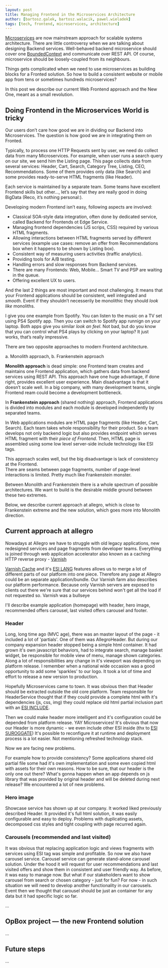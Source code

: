 ```yaml
---
layout: post
title: Managing Frontend in the Microservices Architecture
author: [bartosz.galek, bartosz.walacik, pawel.wieladek]
tags: [tech, frontend, microservices, architecture]
---
```


[Microservices](http://martinfowler.com/articles/microservices.html)
are now mainstream approach for scalable systems architecture.
There are little controversy when we are talking about designing Backend services.
Well-behaved backend microservice should cover one
[BoundedContext](http://martinfowler.com/bliki/BoundedContext.html)
and communicate over REST API.
Of course, microservice should be loosely-coupled from its neighbours.

Things gets complicated when we need to
use microservices as building blocks for a Fronted solution.
So how to build a consistent website or mobile app
from tens or sometimes hundreds microservices?

In this post we describe our current Web Frontend approach
and the New One, meant as a small revolution.

## Doing Frontend in the Microservices World is tricky
Our users don’t care how good we are in dividing our Backend into Microservices.
The question is how good we are in integrating them on Fronted.

Typically, to process one HTTP Requests sent by user, we need do collect data from many
Microservices.
For example, when user runs a search query on our site,
we send him the Listing page.
This page collects data from several services: Header, Cart, Search, Category Tree, Listing, CEO, Recommendations.
Some of them provides only data (like Search) and some provides ready-to-serve HTML fragments (like Header).

Each service is maintained by a separate team.
Some teams have excellent Frontend skills but other...,
let’s say that they are really good in doing BigData (Reco, it’s nothing personal:).

Developing modern Frontend isn’t easy, following aspects are involved:

* Classical SOA-style data integration, often done by dedicated service, called Backend for Frontends ot Edge Service.
* Managing frontend dependencies (JS scrips, CSS) required by various HTML fragments.
* Allowing interactions between HTML fragments served by different services
  (example use cases: remove an offer from Recommendations box when it happens to be shown by Listing box).
* Consistent way of measuring users activities (traffic analytics).
* Providing tools for A/B testing.
* Handling errors and slow responses from Backend services.
* There are many Frontends: Web, Mobile... Smart TV and PSP are waiting in the queue.
* Offering excellent UX to users.

And the last 2 things are most important and most challenging.
It means that your Frontend applications should be consistent, well integrated and *smooth*.
Event if they shouldn’t necesserily be monolithic they should *look like* monoliths.

I give you one example from Spotify.
You can listen to the music on a TV set using PS4 Spotify app.
Then you can switch to Spotify app runnign on your laptop.
Both apps give you similar *look an feel*.
Not bad, but do you know that you can control what PS4 plays
by clicking on your laptop? It just works, that’s really impressive.

There are two opposite approaches to modern Frontend architecture.

a. Monolith approach,
b. Frankenstein approach

**Monolith approach** is dead simple: one Frontend team creates and maintains one Frontend application,
which gathers data from backend services using REST API. This approach have one huge advantage, if done right,
provides excellent user experience. Main disadvantage is that it doesn’t scale well. In a big company, with many development teams,
single Frontend ream could become a development bottleneck.

In **Frankenstein approach** (shared nothing) approach,
Frontend applications is divided into modules and each module is developed independently by separated teams.

In Web applications modules are HTML page fragments (like Header, Cart, Search).
Each team takes whole responsibility for their product. So a team develops not only backend logic 
but also provides endpoint which serves HTML fragment with their *piece of Frontend*.
Then, HTML page is assembled using some low level server-side include technology like ESI tags.

This approach scales well, but the big disadvantage is lack of consistency at the Frontend.  
There are seams between page fragments, number of page-level interactions is limited.
Pretty much like Frankenstein monster.

Between Monolith and Frankenstein there is a whole spectrum of possible architectures.
We want to build is the desirable middle ground between these two extremes.

Below, we describe current approach at allegro, which is close to Frankenstein extreme
and the new solution, which goes more into Monolith direction. 
 
## Current approach at allegro

Nowadays at Allegro we have to struggle with old legacy applications, new redesigned services
and page fragments from developer teams. Everything is joined through web application accelerator
also known as a caching HTTP reverse proxy - [Varnish](https://www.varnish-cache.org)

[Varnish Cache](https://www.varnish-cache.org) and it's [ESI LANG](https://www.w3.org/TR/esi-lang) features
allows us to merge a lot of different parts of our platform into one piece. Therefore any page at Allegro could be an separate application/bundle.
Our Varnish farm also describes our platform performance. Because only Varnish servers are exposed to clients out there we're sure that our services
behind won't get all the load if not requested so. Varnish was a bullseye

I'll describe example application (homepage) with header, hero image, recommended offers carousel, last visited offers carousel and footer.

### Header

Long, long time ago (MVC age), there was an master layout of the page - it included a lot of 'partials'.
One of them was AllegroHeader. But during our company expansion header stopped being a simple html container.
It had grown it's own javascript behaviors, had to integrate search, manage basket widget, be responsible for
mobile view of menu, manage shown categories. Along a lot of responsibilities any change in it's viewport was
depending on platform release. I remember when a national wide occasion was a good opportunity to add some 'sparkles'
to our logo. It took a lot of time and effort to release a new version to production.

Hopefully Microservices came to town. It was obvious then that Header should be extracted outside the old core platform.
Team responsible for HeaderService thought that if they could provide a complete html with it's dependencies (js, css, img)
they could replace old html partial inclusion part with an [ESI INCLUDE](https://en.wikipedia.org/wiki/Edge_Side_Includes).

Then we could make header more intelligent and it's configuration could be depended from platform release. YAY Microservices!
It's obvious that now our Header is more dynamic - we even include other ESI inside (thx to [ESI SUROGGATE](https://www.w3.org/TR/edge-arch/))
It's possible to reconfigure it at runtime and deployment process is a lot easier. Not mentioning refreshed technology stack.

Now we are facing new problems.

For example how to provide consistency? Some applications shared old partial file some had it's own implementation and some even copied
html with assets for their own reasons. How to be sure, that our header is the only one out there? What's gonna happen when an app depends
on js library that was provided by original header and will be deleted during next release? We encountered a lot of new problems.

### Hero image

Showcase service has shown up at our company. It worked liked previously described Header. It provided it's full html solution, it was easily
configurable and easy to deploy. Problems with duplicating assets, decomposed css styles and tight coupling with page <head> recurred again.

### Carousels (recommended and last visited)

It was obvious that replacing application logic and views fragments with services using ESI tag was simple and profitable.
So now we also have carousel service. Carousel service can generate stand-alone carousel solution. Under the hood it will request for
user recommendations and last visited offers and show them in consistent and user friendly way. As before, it was easy to manage now.
But what if our stakeholders want to show carousel from search or chosen category - just for fun? For now - in such situation we will
need to develop another functionality in our carousels. Event then we thought that carousel should be just an container for any data
but it had specific logic so far.

...

## OpBox project &mdash; the new Frontend solution


...

## Future steps
...

